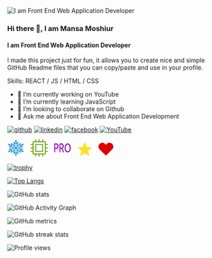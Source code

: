 ![I am Front End Web Application  Developer ](https://media.licdn.com/dms/image/D5616AQGV2CNs38NgUw/profile-displaybackgroundimage-shrink_350_1400/0/1675104613686?e=1681948800&v=beta&t=dAlg6-M6p0I58QZOGrtB5oCnNwjrGbr1cH-o_O8j130)

### Hi there 👋, I am Mansa Moshiur
#### I am Front End Web Application  Developer 


I made this project just for fun, it allows you to create nice and simple GitHub Readme files that you can copy/paste and use in your profile.

Skills:  REACT / JS / HTML / CSS

- 🔭 I’m currently working on YouTube 
- 🌱 I’m currently learning JavaScript 
- 👯 I’m looking to collaborate on Github 
- 💬 Ask me about Front End Web Application  Development 


[<img src='https://cdn.jsdelivr.net/npm/simple-icons@3.0.1/icons/github.svg' alt='github' height='40'>](https://github.com/mansamoshiur)  [<img src='https://cdn.jsdelivr.net/npm/simple-icons@3.0.1/icons/linkedin.svg' alt='linkedin' height='40'>](https://www.linkedin.com/in/mansamoshiur/)  [<img src='https://cdn.jsdelivr.net/npm/simple-icons@3.0.1/icons/facebook.svg' alt='facebook' height='40'>](https://www.facebook.com/mansamoshiur)  [<img src='https://cdn.jsdelivr.net/npm/simple-icons@3.0.1/icons/youtube.svg' alt='YouTube' height='40'>](https://www.youtube.com/channel/@mansamoshiur)  

<a href='https://archiveprogram.github.com/'><img src='https://raw.githubusercontent.com/acervenky/animated-github-badges/master/assets/acbadge.gif' width='40' height='40'></a> <a href='https://docs.github.com/en/developers'><img src='https://raw.githubusercontent.com/acervenky/animated-github-badges/master/assets/devbadge.gif' width='40' height='40'></a> <a href='https://github.com/pricing'><img src='https://raw.githubusercontent.com/acervenky/animated-github-badges/master/assets/pro.gif' width='40' height='40'></a> <a href='https://stars.github.com/'><img src='https://raw.githubusercontent.com/acervenky/animated-github-badges/master/assets/starbadge.gif' width='35' height='35'></a> <a href='https://docs.github.com/en/github/supporting-the-open-source-community-with-github-sponsors'><img src='https://raw.githubusercontent.com/acervenky/animated-github-badges/master/assets/sponsorbadge.gif' width='35' height='35'></a> 

[![trophy](https://github-profile-trophy.vercel.app/?username=mansamoshiur)](https://github.com/ryo-ma/github-profile-trophy)

[![Top Langs](https://github-readme-stats.vercel.app/api/top-langs/?username=mansamoshiur)](https://github.com/anuraghazra/github-readme-stats)

![GitHub stats](https://github-readme-stats.vercel.app/api?username=mansamoshiur&show_icons=true&count_private=true)  

![GitHub Activity Graph](https://activity-graph.herokuapp.com/graph?username=mansamoshiur)  

![GitHub metrics](https://metrics.lecoq.io/mansamoshiur)  

![GitHub streak stats](https://streak-stats.demolab.com/?user=mansamoshiur)  

![Profile views](https://gpvc.arturio.dev/mansamoshiur)  
